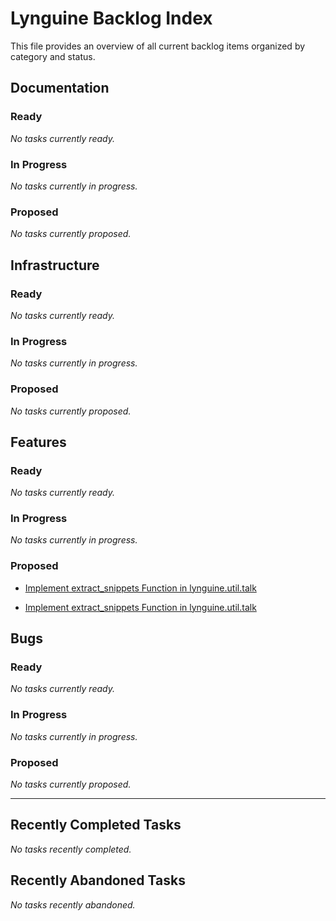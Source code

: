 # Lynguine Backlog Index

This file provides an overview of all current backlog items organized by category and status.

## Documentation

### Ready

*No tasks currently ready.*


### In Progress

*No tasks currently in progress.*


### Proposed

*No tasks currently proposed.*


## Infrastructure

### Ready

*No tasks currently ready.*


### In Progress

*No tasks currently in progress.*


### Proposed

*No tasks currently proposed.*


## Features

### Ready

*No tasks currently ready.*


### In Progress

*No tasks currently in progress.*


### Proposed

- [Implement extract_snippets Function in lynguine.util.talk](features/2025-05-16_implement-extract-snippets.md)

- [Implement extract_snippets Function in lynguine.util.talk](features/2023-06-20_implement-extract-snippets.md)


## Bugs

### Ready

*No tasks currently ready.*


### In Progress

*No tasks currently in progress.*


### Proposed

*No tasks currently proposed.*


---

## Recently Completed Tasks

*No tasks recently completed.*


## Recently Abandoned Tasks

*No tasks recently abandoned.*
